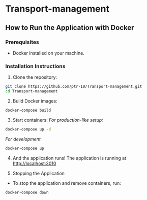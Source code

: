 
# Transport-management

## How to Run the Application with Docker

### Prerequisites

- Docker installed on your machine.

### Installation Instructions

1. Clone the repository:

```bash
git clone https://github.com/ptr-10/Transport-management.git
cd Transport-management
```

2. Build Docker images:

```bash
docker-compose build
```

3. Start containers:
*For production-like setup:*

```bash
docker-compose up -d
```

*For development*

```bash
docker-compose up
```

4. And the application runs!
The application is running at <http://localhost:3010>

5. Stopping the Application

- To stop the application and remove containers, run:
  
```bash
docker-compose down
```
